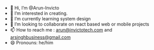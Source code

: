- 👋 Hi, I’m @Arun-Invicto
- 👀 I’m interested in creating.
- 🌱 I’m currently learning system design
- 💞️ I’m looking to collaborate on react based web or mobile projects
- 📫 How to reach me : arun@invictotech.com and arsinghbusiness@gmail.com
- 😄 Pronouns: he/him

<!---
Arun-Invicto/Arun-Invicto is a ✨ special ✨ repository because its `README.md` (this file) appears on your GitHub profile.
You can click the Preview link to take a look at your changes.
--->
